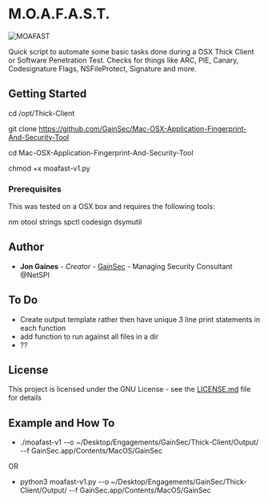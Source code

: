 # M.O.A.F.A.S.T.
![MOAFAST](https://gainsec.com/wp-content/uploads/2024/01/bottlecap.png)

Quick script to automate some basic tasks done during a OSX Thick Client or Software Penetration Test. Checks for things like ARC, PIE, Canary, Codesignature Flags, NSFileProtect, Signature and more.

## Getting Started

cd /opt/Thick-Client

git clone https://github.com/GainSec/Mac-OSX-Application-Fingerprint-And-Security-Tool

cd Mac-OSX-Application-Fingerprint-And-Security-Tool

chmod +x moafast-v1.py

### Prerequisites

This was tested on a OSX box and requires the following tools:

nm
otool
strings
spctl
codesign
dsymutil

## Author

* **Jon Gaines** - *Creator* - [GainSec](https://github.com/GainSec) - Managing Security Consultant @NetSPI

## To Do

* Create output template rather then have unique 3 line print statements in each function
* add function to run against all files in a dir
* ??

## License

This project is licensed under the GNU License - see the [LICENSE.md](LICENSE.md) file for details


## Example and How To

* ./moafast-v1 --o ~/Desktop/Engagements/GainSec/Thick-Client/Output/ --f GainSec.app/Contents/MacOS/GainSec

OR 

* python3 moafast-v1.py --o ~/Desktop/Engagements/GainSec/Thick-Client/Output/ --f GainSec.app/Contents/MacOS/GainSec